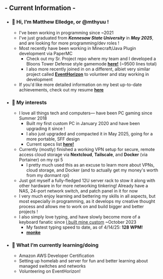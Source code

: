 ## - Current Information -

- ### 👋 **Hi, I’m Matthew Elledge, or @mthyuu !**
  - I've been working in programming since ~2021
  - I've just graduated from **_Kennesaw State University_** in **_May 2025_**, and are looking for more programming/dev roles !
  - Most recently have been working in Minecraft/Java Plugin development via PaperMC
      - Check out my Sr. Project repo where my team and I developed a Bloons Tower Defense style gamemode __[here!](https://github.com/KsuBlocksTD/BlocksTD1.0)__ (~9500 lines total)
      - I also more recently joined in on a different, albiet very similar project called __[EventHorizon](https://github.com/StrwbryDev/EventHorizon)__ to volunteer and stay working in development
  - If you'd like more detailed information on my best up-to-date achievements, check out my resume __[here](https://github.com/mthyuu/aboutMe/blob/main/matthew_elledge_resume2025_dev.pdf)__
    
- ### 👀 **My interests**
  - I love all things tech and computers— have been PC gaming since Summer 2018
      - Built my first custom PC in January 2020 and have been upgrading it since !
      - I also just upgraded and compacted it in May 2025, going for a more portable, SFF design
      - Current specs list __[here!](https://pcpartpicker.com/user/MElledge14/saved/#view=jtYyVn)__
  - Currently (mostly) finished a working VPN setup for secure, remote access cloud storage via **__Nextcloud__**, **__Tailscale__**, and **__Docker__** (via Portainer) on my rpi 5
      - I pretty much used this as an excuse to learn more about VPNs, cloud storage, and Docker (and to actually get my money's worth from my dormant rpi)
  - Just got myself a fully-fledged 12U server rack to stow it along with other hardware in for more networking tinkering! Already have a NAS, 24-port network switch, and patch panel in it for now
  - I very much enjoy learning and bettering my skills in all aspects, but most especially in programming, as it develops my creative thought process and allows me to work on and build bigger and better projects !
  - I also simply love typing, and have slowly become more of a keyboard fanatic since [I built mine custom](https://github.com/mthyuu/aboutMe/blob/main/keyboard/keyboard%20desc.md) ~October 2023
      - My fastest typing speed to date, as of 4/14/25: __128 WPM!__
      - __[monke](https://monkeytype.com/profile/mthyuu)__
    
- ### 🌱 **What I’m currently learning/doing**
    - Amazon AWS Developer Certification
    - Setting up homelab and server for fun and better learning about managed switches and networks
    - Volunteering on EventHorizon!
